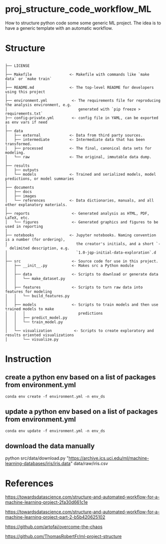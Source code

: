 # proj_structure_code_workflow_ML
How to structure python code some some generic ML project. The idea is to have a generic template with an automatic workflow.


# Structure

```

├── LICENSE
│
├── Makefile                 <- Makefile with commands like `make data` or `make train`
│
├── README.md                <- The top-level README for developers using this project
│
├── environment.yml           <- The requirements file for reproducing the analysis environment, e.g.
│                                generated with `pip freeze > requirements.txt`
├── config-private.yml        <- config file in YAML, can be exported as env vars if need
│
├── data
│   ├── external             <- Data from third party sources.
│   ├── intermediate         <- Intermediate data that has been transformed.
│   ├── processed            <- The final, canonical data sets for modeling.
│   └── raw                  <- The original, immutable data dump.
│
├── results
│   ├── outputs
│   └── models               <- Trained and serialized models, model predictions, or model summaries
│
├── documents
│   ├── docs
│   ├── images
│   └── references           <- Data dictionaries, manuals, and all other explanatory materials.
│
├── reports                   <- Generated analysis as HTML, PDF, LaTeX, etc.
│   └── figures               <- Generated graphics and figures to be used in reporting
│
├── notebooks                <- Jupyter notebooks. Naming convention is a number (for ordering),
│                               the creator's initials, and a short `-` delimited description, e.g.
│                               `1.0-jqp-initial-data-exploration`.d
│
├── src                       <- Source code for use in this project.
│   ├── __init__.py           <- Makes src a Python module
│   │
│   ├── data                  <- Scripts to download or generate data
│   │   └── make_dataset.py
│   │
│   ├── features              <- Scripts to turn raw data into features for modeling
│   │   └── build_features.py
│   │
│   ├── models                <- Scripts to train models and then use trained models to make
│   │   │                        predictions
│   │   ├── predict_model.py
│   │   └── train_model.py
│   │
│   └── visualization          <- Scripts to create exploratory and results oriented visualizations
│       └── visualize.py

```

# Instruction
## create a python env based on a list of packages from environment.yml
```conda env create -f environment.yml -n env_ds```

## update a python env based on a list of packages from environment.yml
```conda env update -f environment.yml -n env_ds```

## download the data manually
python src/data/download.py "https://archive.ics.uci.edu/ml/machine-learning-databases/iris/iris.data" data/raw/iris.csv


# References
https://towardsdatascience.com/structure-and-automated-workflow-for-a-machine-learning-project-2fa30d661c1e

https://towardsdatascience.com/structure-and-automated-workflow-for-a-machine-learning-project-part-2-b5b420625102  

https://github.com/artofai/overcome-the-chaos

https://github.com/ThomasRobertFr/ml-project-structure
